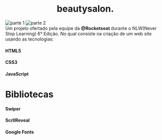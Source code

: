 
<h1 align="center"> beautysalon. </h1>

![parte 1](https://user-images.githubusercontent.com/61327251/153201986-e97a0a67-1427-44a9-b62d-9c409ada7bf1.png)
![parte 2](https://user-images.githubusercontent.com/61327251/153202045-ced387d6-fc9a-4edb-b863-5897e61de235.png)
<br/>
Um projeto ofertado pela equipe da <strong> @Rocketseat </strong> durante o NLW(Never Stop Learning) 6° Edição.
No qual consiste na criação de um web site usando as tecnologias: 
#### HTML5
#### CSS3
#### JavaScript

# Bibliotecas 
#### Swiper
#### ScrllReveal
#### Google Fonts

